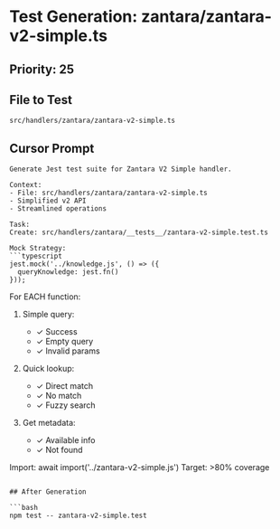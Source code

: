 # Test Generation: zantara/zantara-v2-simple.ts

## Priority: 25

## File to Test
`src/handlers/zantara/zantara-v2-simple.ts`

## Cursor Prompt

```
Generate Jest test suite for Zantara V2 Simple handler.

Context:
- File: src/handlers/zantara/zantara-v2-simple.ts
- Simplified v2 API
- Streamlined operations

Task:
Create: src/handlers/zantara/__tests__/zantara-v2-simple.test.ts

Mock Strategy:
```typescript
jest.mock('../knowledge.js', () => ({
  queryKnowledge: jest.fn()
}));
```

For EACH function:
1. Simple query:
   - ✓ Success
   - ✓ Empty query
   - ✓ Invalid params

2. Quick lookup:
   - ✓ Direct match
   - ✓ No match
   - ✓ Fuzzy search

3. Get metadata:
   - ✓ Available info
   - ✓ Not found

Import: await import('../zantara-v2-simple.js')
Target: >80% coverage
```

## After Generation

```bash
npm test -- zantara-v2-simple.test
```
